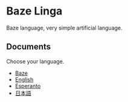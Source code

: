 # Baze Linga

Baze language, very simple artificial language.

## Documents

Choose your language.

- [Baze](//bazelinga.gant.work/docs/bz/)
- [English](//bazelinga.gant.work/docs/en/)
- [Esperanto](//bazelinga.gant.work/docs/eo/)
- [日本語](//bazelinga.gant.work/docs/ja/)
